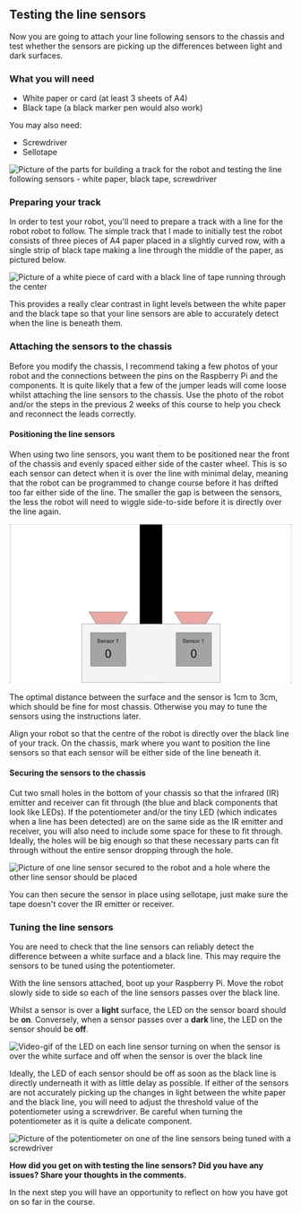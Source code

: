 [comment]: # (
Is this step open? Y/N
If so, short description of this step:
Related links:
Related files:
)

## Testing the line sensors

Now you are going to attach your line following sensors to the chassis and test whether the sensors are picking up the differences between light and dark surfaces.

### What you will need

+ White paper or card (at least 3 sheets of A4)
+ Black tape (a black marker pen would also work)

You may also need:

+ Screwdriver
+ Sellotape

![Picture of the parts for building a track for the robot and testing the line following sensors - white paper, black tape, screwdriver](images/3_6-parts-for-line-testing)

### Preparing your track

In order to test your robot, you'll need to prepare a track with a line for the robot robot to follow. The simple track that I made to initially test the robot consists of three pieces of A4 paper placed in a slightly curved row, with a single strip of black tape making a line through the middle of the paper, as pictured below.

![Picture of a white piece of card with a black line of tape running through the center](images/)

This provides a really clear contrast in light levels between the white paper and the black tape so that your line sensors are able to accurately detect when the line is beneath them.

### Attaching the sensors to the chassis

Before you modify the chassis, I recommend taking a few photos of your robot and the connections between the pins on the Raspberry Pi and the components. It is quite likely that a few of the jumper leads will come loose whilst attaching the line sensors to the chassis. Use the photo of the robot and/or the steps in the previous 2 weeks of this course to help you check and reconnect the leads correctly.

#### Positioning the line sensors

When using two line sensors, you want them to be positioned near the front of the chassis and evenly spaced either side of the caster wheel. This is so each sensor can detect when it is over the line with minimal delay, meaning that the robot can be programmed to change course before it has drifted too far either side of the line. The smaller the gap is between the sensors, the less the robot will need to wiggle side-to-side before it is directly over the line again.

![Animation from 3.4](images/3_4_Two_Sensors_Anim.gif)

The optimal distance between the surface and the sensor is 1cm to 3cm, which should be fine for most chassis. Otherwise you may to tune the sensors using the instructions later.

Align your robot so that the centre of the robot is directly over the black line of your track. On the chassis, mark where you want to position the line sensors so that each sensor will be either side of the line beneath it.

#### Securing the sensors to the chassis

Cut two small holes in the bottom of your chassis so that the infrared (IR) emitter and receiver can fit through (the blue and black components that look like LEDs). If the potentiometer and/or the tiny LED (which indicates when a line has been detected) are on the same side as the IR emitter and receiver, you will also need to include some space for these to fit through.  Ideally, the holes will be big enough so that these necessary parts can fit through without the entire sensor dropping through the hole.

![Picture of one line sensor secured to the robot and a hole where the other line sensor should be placed](images/)

You can then secure the sensor in place using sellotape, just make sure the tape doesn't cover the IR emitter or receiver.

### Tuning the line sensors

You are need to check that the line sensors can reliably detect the difference between a white surface and a black line. This may require the sensors to be tuned using the potentiometer.

With the line sensors attached, boot up your Raspberry Pi. Move the robot slowly side to side so each of the line sensors passes over the black line.

Whilst a sensor is over a **light** surface, the LED on the sensor board should be **on**. Conversely, when a sensor passes over a **dark** line, the LED on the sensor should be **off**.

![Video-gif of the LED on each line sensor turning on when the sensor is over the white surface and off when the sensor is over the black line](images/)

Ideally, the LED of each sensor should be off as soon as the black line is directly underneath it with as little delay as possible. If either of the sensors are not accurately picking up the changes in light between the white paper and the black line, you will need to adjust the threshold value of the potentiometer using a screwdriver. Be careful when turning the potentiometer as it is quite a delicate component. 

![Picture of the potentiometer on one of the line sensors being tuned with a screwdriver](images/)

**How did you get on with testing the line sensors? Did you have any issues? Share your thoughts in the comments.**

In the next step you will have an opportunity to reflect on how you have got on so far in the course.
